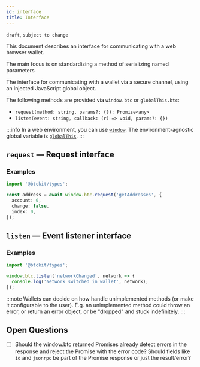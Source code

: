 ```yaml
---
id: interface
title: Interface
---
```


`draft`, `subject to change`

This document describes an interface for communicating with a web browser wallet.

The main focus is on standardizing a method of serializing named parameters

The interface for communicating with a wallet via a secure channel, using an injected JavaScript global object.

The following methods are provided via `window.btc` or `globalThis.btc`:

- `request(method: string, params?: {}): Promise<any>`
- `listen(event: string, callback: (r) => void, params?: {})`

:::info
In a web environment, you can use [`window`](https://developer.mozilla.org/en-US/docs/Web/API/Window). The environment-agnostic global variable is [`globalThis`](https://developer.mozilla.org/en-US/docs/Web/JavaScript/Reference/Global_Objects/globalThis).
:::

## `request` — Request interface

### Examples

```ts
import '@btckit/types';

const address = await window.btc.request('getAddresses', {
  account: 0,
  change: false,
  index: 0,
});
```

## `listen` — Event listener interface

### Examples

```ts
import '@btckit/types';

window.btc.listen('networkChanged', network => {
  console.log('Network switched in wallet', network);
});
```

:::note
Wallets can decide on how handle unimplemented methods (or make it configurable to the user).
E.g. an unimplemented method could throw an error, or return an error object, or be "dropped" and stuck indefinitely.
:::

## Open Questions

- [ ] Should the window.btc returned Promises already detect errors in the response and reject the Promise with the error code? Should fields like `id` and `jsonrpc` be part of the Promise response or just the result/error?
